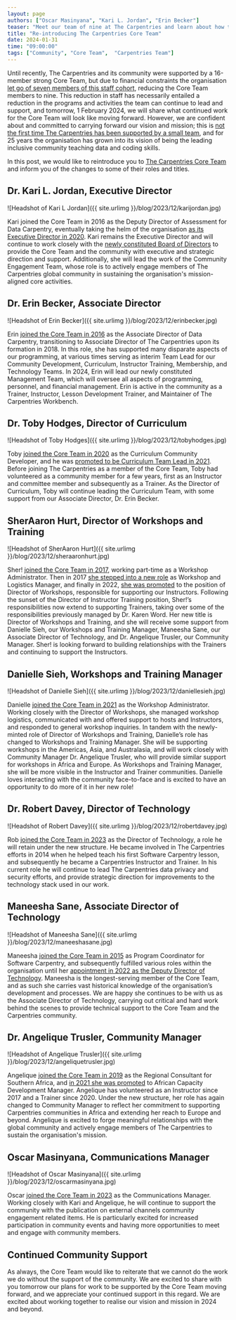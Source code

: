 ```yaml
---
layout: page
authors: ["Oscar Masinyana", "Kari L. Jordan", "Erin Becker"]
teaser: "Meet our team of nine at The Carpentries and learn about how they will continue to support you."
title: "Re-introducing The Carpentries Core Team"
date: 2024-01-31
time: "09:00:00"
tags: ["Community", "Core Team",  "Carpentries Team"]
---
```


Until recently, The Carpentries and its community were supported by a 16-member strong Core Team, but due to financial constraints the organisation [let go of seven members of this staff cohort](https://carpentries.org/blog/2024/01/with-gratitude-to-our-legacy-core-team-members/), reducing the Core Team members to nine. This reduction in staff has necessarily entailed a reduction in the programs and activities the team can continue to lead and support, and tomorrow, 1 February 2024, we will share what continued work for the Core Team will look like moving forward. However, we are confident about and committed to carrying forward our vision and mission; this is [not the first time The Carpentries has been supported by a small team](https://carpentries.org/blog/2019/02/projects-teams-job-plans/), and for 25 years the organisation has grown into its vision of being the leading inclusive community teaching data and coding skills. 

In this post, we would like to reintroduce you to [The Carpentries Core Team](https://carpentries.org/team/) and inform you of the changes to some of their roles and titles. 

## Dr. Kari L. Jordan, Executive Director 
![Headshot of Kari L Jordan]({{ site.urlimg }}/blog/2023/12/karijordan.jpg)

Kari joined the Core Team in 2016 as the Deputy Director of Assessment for Data Carpentry, eventually taking the helm of the organisation [as its Executive Director in 2020](https://carpentries.org/blog/2020/04/kari-new-executive-director/). Kari remains the Executive Director and will continue to work closely with the [newly constituted Board of Directors](https://carpentries.org/blog/2024/01/announcing-the-results-of-the-2024-community-election/) to provide the Core Team and the community with executive and strategic direction and support. Additionally, she will lead the work of the Community Engagement Team, whose role is to actively engage members of The Carpentries global community in sustaining the organisation's mission-aligned core activities.

## Dr. Erin Becker, Associate Director
![Headshot of Erin Becker]({{ site.urlimg }}/blog/2023/12/erinbecker.jpg)

Erin [joined the Core Team in 2016](https://datacarpentry.org/blog/2016/05/new-associate-director) as the Associate Director of Data Carpentry, transitioning to Associate Director of The Carpentries upon its formation in 2018. In this role, she has supported many disparate aspects of our programming, at various times serving as interim Team Lead for our Community Development, Curriculum, Instructor Training, Membership, and Technology Teams. In 2024, Erin will lead our newly constituted Management Team, which will oversee all aspects of programming, personnel, and financial management. Erin is active in the community as a Trainer, Instructor, Lesson Development Trainer, and Maintainer of The Carpentries Workbench.

## Dr. Toby Hodges, Director of Curriculum
![Headshot of Toby Hodges]({{ site.urlimg }}/blog/2023/12/tobyhodges.jpg)

Toby [joined the Core Team in 2020](https://carpentries.org/blog/2020/08/carpentries-curriculum-community-developer/) as the Curriculum Community Developer, and he was [promoted to be Curriculum Team Lead in 2021](https://carpentries.org/blog/2021/06/curriculum-team-lead-update/). Before joining The Carpentries as a member of the Core Team, Toby had volunteered as a community member for a few years, first as an Instructor and committee member and subsequently as a Trainer. As the Director of Curriculum, Toby will continue leading the Curriculum Team, with some support from our Associate Director, Dr. Erin Becker. 

## SherAaron Hurt, Director of Workshops and Training
![Headshot of SherAaron Hurt]({{ site.urlimg }}/blog/2023/12/sheraaronhurt.jpg)

Sher! [joined the Core Team in 2017](https://datacarpentry.org/blog/2017/09/announce-sheraaron), working part-time as a Workshop Administrator. Then in 2017 [she stepped into a new role](https://carpentries.org/blog/2019/02/Sher_New_Role/) as Workshop and Logistics Manager, and finally in 2022, [she was promoted](https://carpentries.org/blog/2022/01/director-of-workshops/) to the position of Director of Workshops, responsible for supporting our Instructors. Following the sunset of the Director of Instructor Training position, Sher!’s responsibilities now extend to supporting Trainers, taking over some of the responsibilities previously managed by Dr. Karen Word. Her new title is Director of Workshops and Training, and she will receive some support from Danielle Sieh, our Workshops and Training Manager, Maneesha Sane, our Associate Director of Technology, and Dr. Angelique Trusler, our Community Manager. Sher! is looking forward to building relationships with the Trainers and continuing to support the Instructors. 

## Danielle Sieh, Workshops and Training Manager
![Headshot of Danielle Sieh]({{ site.urlimg }}/blog/2023/12/daniellesieh.jpg)

Danielle [joined the Core Team in 2021](https://carpentries.org/blog/2021/02/welcoming-danielle/) as the Workshop Administrator. Working closely with the Director of Workshops, she managed workshop logistics, communicated with and offered support to hosts and Instructors, and responded to general workshop inquiries. In tandem with the newly-minted role of Director of Workshops and Training, Danielle’s role has changed to Workshops and Training Manager. She will be supporting workshops in the Americas, Asia, and Australasia, and will work closely with Community Manager Dr. Angelique Trusler, who will provide similar support for workshops in Africa and Europe. As Workshops and Training Manager, she will be more visible in the Instructor and Trainer communities. Danielle loves interacting with the community face-to-face and is excited to have an opportunity to do more of it in her new role!

## Dr. Robert Davey, Director of Technology
![Headshot of Robert Davey]({{ site.urlimg }}/blog/2023/12/robertdavey.jpg)

Rob [joined the Core Team in 2023](https://carpentries.org/blog/2023/01/welcome-new-director-of-technology/) as the Director of Technology, a role he will retain under the new structure. He became involved in The Carpentries efforts in 2014 when he helped teach his first Software Carpentry lesson, and subsequently he became a Carpentries Instructor and Trainer. In his current role he will continue to lead The Carpentries data privacy and security efforts, and provide strategic direction for improvements to the technology stack used in our work. 

## Maneesha Sane, Associate Director of Technology
![Headshot of Maneesha Sane]({{ site.urlimg }}/blog/2023/12/maneeshasane.jpg)

Maneesha [joined the Core Team in 2015](https://software-carpentry.org/blog/2015/11/introducing_maneesha.html) as Program Coordinator for Software Carpentry, and subsequently fulfilled various roles within the organisation until her [appointment in 2022 as the Deputy Director of Technology](https://carpentries.org/blog/2022/10/deputy-director-of-technology/). Maneesha is the longest-serving member of the Core Team, and as such she carries vast historical knowledge of the organisation’s development and processes. We are happy she continues to be with us as the Associate Director of Technology, carrying out critical and hard work behind the scenes to provide technical support to the Core Team and the Carpentries community.

## Dr. Angelique Trusler, Community Manager
![Headshot of Angelique Trusler]({{ site.urlimg }}/blog/2023/12/angeliquetrusler.jpg)

Angelique [joined the Core Team in 2019](https://carpentries.org/blog/2019/11/introducing-angelique/) as the Regional Consultant for Southern Africa, and [in 2021 she was promoted](https://carpentries.org/blog/2021/10/announcing-african-capacity-development-manager/) to African Capacity Development Manager. Angelique has volunteered as an Instructor since 2017 and a Trainer since 2020.  Under the new structure, her role has again changed to Community Manager to reflect her commitment to supporting Carpentries communities in Africa and extending her reach to Europe and beyond. Angelique is excited to forge meaningful relationships with the global community and actively engage members of The Carpentries to sustain the organisation's mission. 

## Oscar Masinyana, Communications Manager
![Headshot of Oscar Masinyana]({{ site.urlimg }}/blog/2023/12/oscarmasinyana.jpg)

Oscar [joined the Core Team in 2023](https://carpentries.org/blog/2023/05/oscar-new-hire-blog-post/) as the Communications Manager. Working closely with Kari and Angelique, he will continue to support the community with the publication on external channels community engagement related items. He is particularly excited for increased participation in community events and having more opportunities to meet and engage with community members. 

## Continued Community Support 
As always, the Core Team would like to reiterate that we cannot do the work we do without the support of the community. We are excited to share with you tomorrow our plans for work to be supported by the Core Team moving forward, and we appreciate your continued support in this regard. We are excited about working together to realise our vision and mission in 2024 and beyond. 
